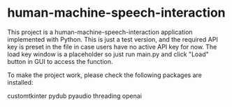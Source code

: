 # human-machine-speech-interaction

This project is a human-machine-speech-interaction application implemented with Python. This is just a test version, and the required API key is preset in the file in case users have no active API key for now. The load key window is a placeholder so just run main.py and click "Load" button in GUI to access the function. 

To make the project work, please check the following packages are installed:

customtkinter
pydub
pyaudio
threading
openai
